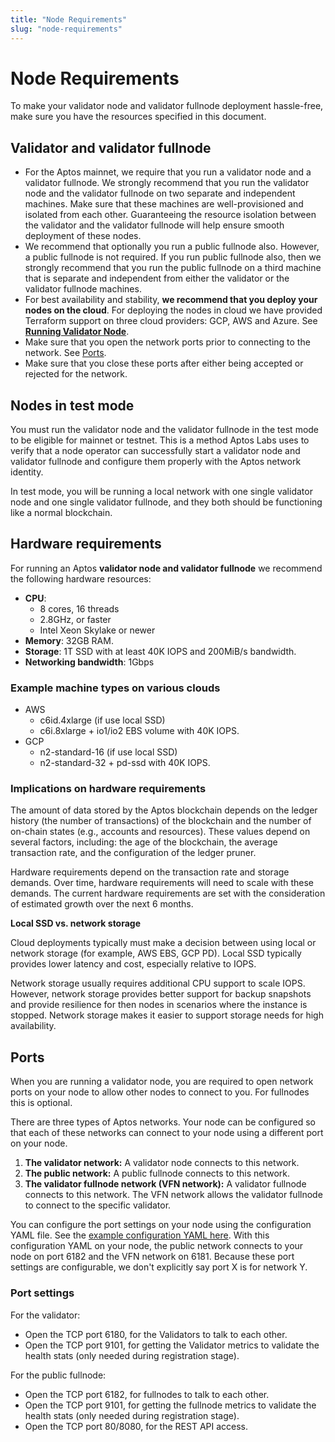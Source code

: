 ```yaml
---
title: "Node Requirements"
slug: "node-requirements"
---
```


# Node Requirements

To make your validator node and validator fullnode deployment hassle-free, make sure you have the resources specified in this document. 

## Validator and validator fullnode

- For the Aptos mainnet, we require that you run a validator node and a validator fullnode. We strongly recommend that you run the validator node and the validator fullnode on two separate and independent machines. Make sure that these machines are well-provisioned and isolated from each other. Guaranteeing the resource isolation between the validator and the validator fullnode will help ensure smooth deployment of these nodes.
- We recommend that optionally you run a public fullnode also. However, a public fullnode is not required. If you run public fullnode also, then we strongly recommend that you run the public fullnode on a third machine that is separate and independent from either the validator or the validator fullnode machines. 
- For best availability and stability, **we recommend that you deploy your nodes on the cloud**. For deploying the nodes in cloud we have provided Terraform support on three cloud providers: GCP, AWS and Azure. See [**Running Validator Node**](running-validator-node/index.md).
- Make sure that you open the network ports prior to connecting to the network. See [Ports](#ports).
- Make sure that you close these ports after either being accepted or rejected for the network.

## Nodes in test mode

You must run the validator node and the validator fullnode in the test mode to be eligible for mainnet or testnet. This is a method Aptos Labs uses to verify that a node operator can successfully start a validator node and validator fullnode and configure them properly with the Aptos network identity. 

In test mode, you will be running a local network with one single validator node and one single validator fullnode, and they both should be functioning like a normal blockchain.

## Hardware requirements

For running an Aptos **validator node and validator fullnode** we recommend the following hardware resources:

  - **CPU**:
      - 8 cores, 16 threads
      - 2.8GHz, or faster
      - Intel Xeon Skylake or newer
  - **Memory**: 32GB RAM.
  - **Storage**: 1T SSD with at least 40K IOPS and 200MiB/s bandwidth.
  - **Networking bandwidth**: 1Gbps

### Example machine types on various clouds

- AWS
    - c6id.4xlarge (if use local SSD)
    - c6i.8xlarge + io1/io2 EBS volume with 40K IOPS.
- GCP
    - n2-standard-16 (if use local SSD)
    - n2-standard-32 + pd-ssd with 40K IOPS.

### Implications on hardware requirements

The amount of data stored by the Aptos blockchain depends on the ledger history (the number of transactions) of the blockchain and the number of on-chain states (e.g., accounts and resources). These values depend on several factors, including: the age of the blockchain, the average transaction rate, and the configuration of the ledger pruner.

Hardware requirements depend on the transaction rate and storage demands. Over time, hardware requirements will need to scale with these demands. The current hardware requirements are set with the consideration of estimated growth over the next 6 months.

**Local SSD vs. network storage**

Cloud deployments typically must make a decision between using local or network storage (for example, AWS EBS, GCP PD). Local SSD typically provides lower latency and cost, especially relative to IOPS. 

Network storage usually requires additional CPU support to scale IOPS. However, network storage provides better support for backup snapshots and provide resilience for then nodes in scenarios where the instance is stopped. Network storage makes it easier to support storage needs for high availability.

## Ports

When you are running a validator node, you are required to open network ports on your node to allow other nodes to connect to you. For fullnodes this is optional.

There are three types of Aptos networks. Your node can be configured so that each of these networks can connect to your node using a different port on your node.

1. **The validator network:** A validator node connects to this network.
2. **The public network:** A public fullnode connects to this network.
3. **The validator fullnode network (VFN network):** A validator fullnode connects to this network. The VFN network allows the validator fullnode to connect to the specific validator.

You can configure the port settings on your node using the configuration YAML file. See the [example configuration YAML here](https://github.com/aptos-labs/aptos-core/blob/4ce85456853c7b19b0a751fb645abd2971cc4c0c/docker/compose/aptos-node/fullnode.yaml#L10-L9). With this configuration YAML on your node, the public network connects to your node on port 6182 and the VFN network on 6181. Because these port settings are configurable, we don't explicitly say port X is for network Y.

### Port settings

For the validator:

- Open the TCP port 6180, for the Validators to talk to each other.
- Open the TCP port 9101, for getting the Validator metrics to validate the health stats (only needed during registration stage).

For the public fullnode:

- Open the TCP port 6182, for fullnodes to talk to each other.
- Open the TCP port 9101, for getting the fullnode metrics to validate the health stats (only needed during registration stage).
- Open the TCP port 80/8080, for the REST API access.

